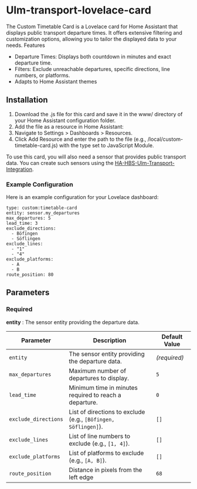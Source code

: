 # Ulm-transport-lovelace-card

The Custom Timetable Card is a Lovelace card for Home Assistant that displays public transport departure times. It offers extensive filtering and customization options, allowing you to tailor the displayed data to your needs.
Features
- Departure Times: Displays both countdown in minutes and exact departure time.
- Filters: Exclude unreachable departures, specific directions, line numbers, or platforms.
- Adapts to Home Assistant themes 


## Installation

1. Download the .js file for this card and save it in the www/ directory of your Home Assistant configuration folder.
2. Add the file as a resource in Home Assistant:
3. Navigate to Settings > Dashboards > Resources.
4. Click Add Resource and enter the path to the file (e.g., /local/custom-timetable-card.js) with the type set to JavaScript Module.


To use this card, you will also need a sensor that provides public transport data. You can create such sensors using the [HA-HBS-Ulm-Transport-Integration](https://github.com/horsebatterystaple/ha-hbs-ulm-transport-integration?tab=readme-ov-file).

### Example Configuration
Here is an example configuration for your Lovelace dashboard:

```
type: custom:timetable-card
entity: sensor.my_departures
max_departures: 5
lead_time: 3
exclude_directions:
  - Böfingen
  - Söflingen
exclude_lines:
  - "1"
  - "4"
exclude_platforms:
  - A
  - B
route_position: 80
```








## Parameters
 ### Required
**entity** : The sensor entity providing the departure data.

| Parameter            | Description                                                                                        | Default Value |
|----------------------|----------------------------------------------------------------------------------------------------|---------------|
| `entity`            | The sensor entity providing the departure data.                                                    | *(required)*  |
| `max_departures`    | Maximum number of departures to display.                                                           | `5`           |
| `lead_time`         | Minimum time in minutes required to reach a departure.                                             | `0`           |
| `exclude_directions`| List of directions to exclude (e.g., `[Böfingen, Söflingen]`).                                     | `[]`          |
| `exclude_lines`     | List of line numbers to exclude (e.g., `[1, 4]`).                                                  | `[]`          |
| `exclude_platforms` | List of platforms to exclude (e.g., `[A, B]`).                                                     | `[]`          |
| `route_position`    | Distance in pixels from the left edge                           | `68`          |

